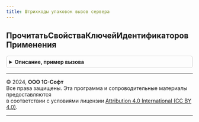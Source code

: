 ```yaml
---
title: Штрихкоды упаковок вызов сервера
---
```



## ПрочитатьСвойстваКлючейИдентификаторовПрименения
<details style="margin: 1em 0; padding: 0.5em; border: 1px solid #ccc; border-radius: 6px;">

<summary style="font-weight: bold; cursor: pointer;">Описание, пример вызова</summary>

```bsl

// Возвращает считанные из макета свойства ключей идентификаторов GS1
//
// Возвращаемое значение:
// 	Соответствие - Соответствие кодов идентификаторов их свойствам
// 	 * Ключ     - Строка - Код (ключ) идентификатора GS1. Только цифровые символы ключа идентификатора. Например, код "310X" будет преобразован в "310".
// 	 * Значение - Структура - Свойства идентификатора GS1
// 	   ** ИмяИдентификатора - Строка - Имя идентификатора применения в верхнем регистре, например, "МАССАНЕТТОВКГ" или "GTIN01" или "ДАТАПРОИЗВОДСТВА"
// 	   ** ПредставлениеИдентификатора - Строка - пользовательское Представление имени идентификатора, приводится к соответствующему языку в макете. Например, "Масса нетто в кг. (310Х)"
// 	   ** ПредставлениеИдентификатораДляУпорядочивания - Строка - Пользовательское представление имени идентификатора, ключ идентификатора с нецифровыми символами указывается в начале.
// 	                                                              Используется в списках, где упорядочивание идет по представлению. Например, "(310Х) Масса нетто в кг."
// 	   ** ДлинаКода - Число - Количество знаков, отводимых в штрихкоде под значение параметра
// 	   ** ЗначениеПеременнойДлины - Булево - Признак переменной длины у параметра в штрихкоде
// 	   ** ДополнительныйПараметрИмя - Имя дополнительного параметра, прибавляемого к ключу (коду) идентификатора,
// 	                                  например, МассаНеттоВКг имеет ключ 310 и значение доп параметра от 0 до 5, тогда
// 	                                  полное значение ключа будет от 3100 до 3105, или в скобках от (3100) до (3105).
// 	                                  В данном случае дополнительный параметр задает количество знаков после запятой в штрихкоде.
// 	                                  Имя дополнительного параметра кодирует смысловое предназначение параметра.
// 	   ** ДлинаДопПараметра - Число - Длина дополнительного параметра в штрихкоде.
// 	   ** ДополнительныйПараметрМинимальноеЗначение - Число - Минимальное значение дополнительного параметра. Задается
// 	                                                          для случаев ручного интерактивного изменения (например при генерации штрихкода)
// 	   ** ДополнительныйПараметрМаксимальноеЗначение - Число - Максимальное значение дополнительного параметра
// 	   ** ДополнительныйПараметрЗначениеПоУмолчанию - Число - Значение по умолчанию для дополнительного параметра
// 	   ** ДополнительныйПараметрПредставление - Строка - Пользовательское представление имени дополнительного идентификатора
// 	   ** БазовыйТипДанных - Описание типов данных - Описание типов данных для значения идентификатора GS1. Может уточняться в зависимости
// 	                                                 от значения дополнительного параметра.
//
Функция ПрочитатьСвойстваКлючейИдентификаторовПрименения() Экспорт
```

Пример вызова
```bsl
Результат = ШтрихкодыУпаковокВызовСервера.ПрочитатьСвойстваКлючейИдентификаторовПрименения() 
```
</details>

---

© 2024, **ООО 1С-Софт**  
Все права защищены. Эта программа и сопроводительные материалы предоставляются  
в соответствии с условиями лицензии [Attribution 4.0 International (CC BY 4.0)](https://creativecommons.org/licenses/by/4.0/legalcode).

---
